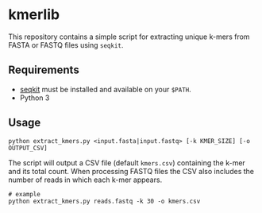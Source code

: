 # kmerlib

This repository contains a simple script for extracting unique k-mers from
FASTA or FASTQ files using `seqkit`.

## Requirements

- [seqkit](https://bioinf.shenwei.me/seqkit/) must be installed and available
  on your `$PATH`.
- Python 3

## Usage

```
python extract_kmers.py <input.fasta|input.fastq> [-k KMER_SIZE] [-o OUTPUT_CSV]
```

The script will output a CSV file (default `kmers.csv`) containing the k-mer and
its total count. When processing FASTQ files the CSV also includes the number of
reads in which each k-mer appears.

```
# example
python extract_kmers.py reads.fastq -k 30 -o kmers.csv
```

